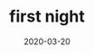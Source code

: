 ---
title: first night
album_key: tsJzdc
game: new_horizons
layout: slideshow
date: 2020-03-20
category: events
---